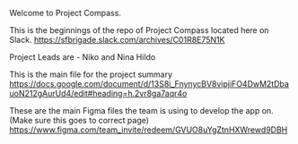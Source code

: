 Welcome to Project Compass.

This is the beginnings of the repo of Project Compass located here on Slack.
https://sfbrigade.slack.com/archives/C01R8E75N1K

Project Leads are - Niko and Nina Hildo

This is the main file for the project summary
https://docs.google.com/document/d/13S8i_FnynycBV8vipjiFO4DwM2tDbauoN212gAurUd4/edit#heading=h.2vr8ga7aqr4o

These are the main Figma files the team is using to develop the app on.  
(Make sure this goes to correct page)
https://www.figma.com/team_invite/redeem/GVUO8uYgZtnHXWrewd9DBH
